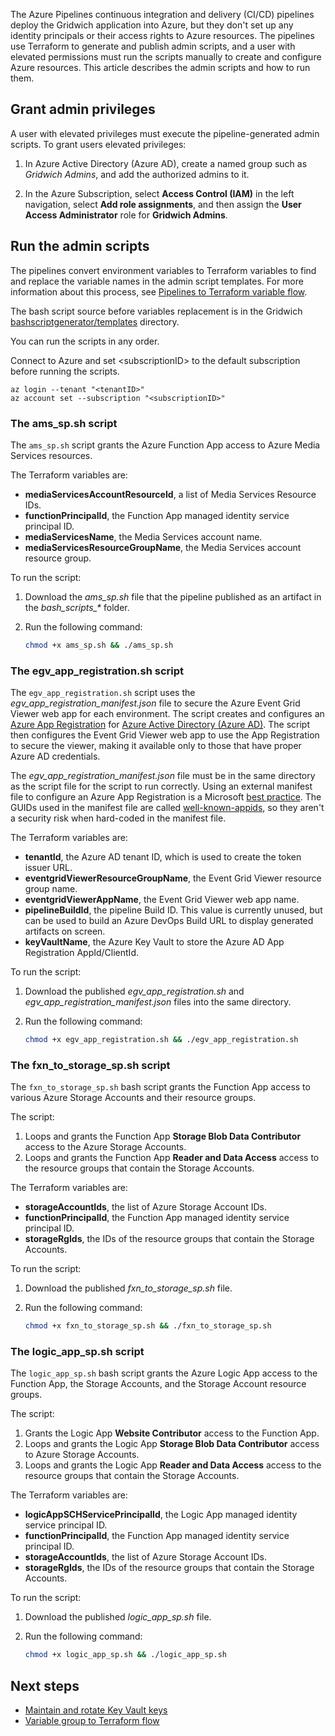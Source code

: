 
The Azure Pipelines continuous integration and delivery (CI/CD) pipelines deploy the Gridwich application into Azure, but they don't set up any identity principals or their access rights to Azure resources. The pipelines use Terraform to generate and publish admin scripts, and a user with elevated permissions must run the scripts manually to create and configure Azure resources. This article describes the admin scripts and how to run them.

## Grant admin privileges

A user with elevated privileges must execute the pipeline-generated admin scripts. To grant users elevated privileges:

1. In Azure Active Directory (Azure AD), create a named group such as *Gridwich Admins*, and add the authorized admins to it.

1. In the Azure Subscription, select **Access Control (IAM)** in the left navigation, select **Add role assignments**, and then assign the **User Access Administrator** role for **Gridwich Admins**.

## Run the admin scripts

The pipelines convert environment variables to Terraform variables to find and replace the variable names in the admin script templates. For more information about this process, see [Pipelines to Terraform variable flow](variable-group-terraform-flow.yml).

The bash script source before variables replacement is in the Gridwich [bashscriptgenerator/templates](https://github.com/mspnp/gridwich/blob/main/infrastructure/terraform/bashscriptgenerator/templates) directory.

You can run the scripts in any order.

Connect to Azure and set \<subscriptionID> to the default subscription before running the scripts.

```azurecli
az login --tenant "<tenantID>"
az account set --subscription "<subscriptionID>"
```

### The ams_sp.sh script

The `ams_sp.sh` script grants the Azure Function App access to Azure Media Services resources.

The Terraform variables are:

- **mediaServicesAccountResourceId**, a list of Media Services Resource IDs.
- **functionPrincipalId**, the Function App managed identity service principal ID.
- **mediaServicesName**, the Media Services account name.
- **mediaServicesResourceGroupName**, the Media Services account resource group.

To run the script:

1. Download the *ams_sp.sh* file that the pipeline published as an artifact in the *bash_scripts_\** folder.
1. Run the following command:

   ```bash
   chmod +x ams_sp.sh && ./ams_sp.sh
   ```

### The egv_app_registration.sh script

The `egv_app_registration.sh` script uses the *egv_app_registration_manifest.json* file to secure the Azure Event Grid Viewer web app for each environment. The script creates and configures an [Azure App Registration](/azure/active-directory/develop/quickstart-register-app) for [Azure Active Directory (Azure AD)](/azure/active-directory/fundamentals/active-directory-whatis). The script then configures the Event Grid Viewer web app to use the App Registration to secure the viewer, making it available only to those that have proper Azure AD credentials.

The *egv_app_registration_manifest.json* file must be in the same directory as the script file for the script to run correctly. Using an external manifest file to configure an Azure App Registration is a Microsoft [best practice](https://github.com/Azure/azure-cli/issues/6023#issuecomment-400011467). The GUIDs used in the manifest file are called [well-known-appids](https://github.com/mjisaak/azure-active-directory/blob/master/README.md#well-known-appids), so they aren't a security risk when hard-coded in the manifest file.

The Terraform variables are:

- **tenantId**, the Azure AD tenant ID, which is used to create the token issuer URL.
- **eventgridViewerResourceGroupName**, the Event Grid Viewer resource group name.
- **eventgridViewerAppName**, the Event Grid Viewer web app name.
- **pipelineBuildId**, the pipeline Build ID. This value is currently unused, but can be used to build an Azure DevOps Build URL to display generated artifacts on screen.
- **keyVaultName**, the Azure Key Vault to store the Azure AD App Registration AppId/ClientId.

To run the script:

1. Download the published *egv_app_registration.sh* and *egv_app_registration_manifest.json* files into the same directory.
1. Run the following command:

   ```bash
   chmod +x egv_app_registration.sh && ./egv_app_registration.sh
   ```

### The fxn_to_storage_sp.sh script

The `fxn_to_storage_sp.sh` bash script grants the Function App access to various Azure Storage Accounts and their resource groups.

The script:

1. Loops and grants the Function App **Storage Blob Data Contributor** access to the Azure Storage Accounts.
1. Loops and grants the Function App **Reader and Data Access** access to the resource groups that contain the Storage Accounts.

The Terraform variables are:

- **storageAccountIds**, the list of Azure Storage Account IDs.
- **functionPrincipalId**, the Function App managed identity service principal ID.
- **storageRgIds**, the IDs of the resource groups that contain the Storage Accounts.

To run the script:

1. Download the published *fxn_to_storage_sp.sh* file.
1. Run the following command:

   ```bash
   chmod +x fxn_to_storage_sp.sh && ./fxn_to_storage_sp.sh
   ```

### The logic_app_sp.sh script

The `logic_app_sp.sh` bash script grants the Azure Logic App access to the Function App, the Storage Accounts, and the Storage Account resource groups.

The script:

1. Grants the Logic App **Website Contributor** access to the Function App.
1. Loops and grants the Logic App **Storage Blob Data Contributor** access to Azure Storage Accounts.
1. Loops and grants the Logic App **Reader and Data Access** access to the resource groups that contain the Storage Accounts.

The Terraform variables are:

- **logicAppSCHServicePrincipalId**, the Logic App managed identity service principal ID.
- **functionPrincipalId**, the Function App managed identity service principal ID.
- **storageAccountIds**, the list of Azure Storage Account IDs.
- **storageRgIds**, the IDs of the resource groups that contain the Storage Accounts.

To run the script:

1. Download the published *logic_app_sp.sh* file.
1. Run the following command:

   ```bash
   chmod +x logic_app_sp.sh && ./logic_app_sp.sh
   ```

## Next steps

- [Maintain and rotate Key Vault keys](maintain-keys.yml)
- [Variable group to Terraform flow](variable-group-terraform-flow.yml)
